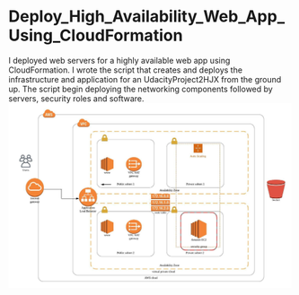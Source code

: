 # Deploy_High_Availability_Web_App_Using_CloudFormation

I deployed web servers for a highly available web app using CloudFormation. I wrote the script that creates and deploys the infrastructure and application for an UdacityProject2HJX from the ground up. The script begin deploying the networking components followed by servers, security roles and software.
![img-1](Deploy_Infrastructure_as_Code/BlankDiagram.png)
